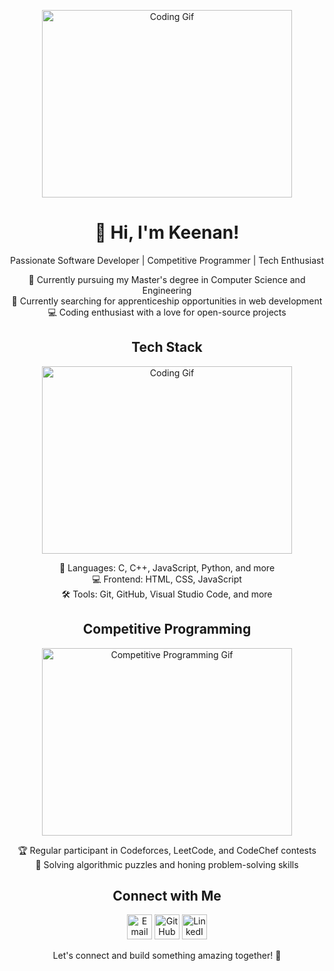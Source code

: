 <!-- Banner -->
<p align="center">
  <img src="https://media.giphy.com/media/xT9IgzoKnwFNmISR8I/giphy.gif" alt="Coding Gif" width="400" height="300">
</p>

<!-- Introduction -->
<h1 align="center">👋 Hi, I'm Keenan!</h1>
<p align="center">Passionate Software Developer | Competitive Programmer | Tech Enthusiast</p>

<!-- Bio -->
<p align="center">
  🚀 Currently pursuing my Master's degree in Computer Science and Engineering<br>
  🌱 Currently searching for apprenticeship opportunities in web development<br>
  💻 Coding enthusiast with a love for open-source projects<br>
</p>

<!-- Tech Stack -->
<h2 align="center">Tech Stack</h2>
<p align="center">
  <img src="https://media.giphy.com/media/l2Je66zG6mAAZxgqI/giphy.gif" alt="Coding Gif" width="400" height="300">
</p>
<p align="center">
  🚀 Languages: C, C++, JavaScript, Python, and more<br>
  💻 Frontend: HTML, CSS, JavaScript<br>
  🛠️ Tools: Git, GitHub, Visual Studio Code, and more<br>
</p>

<!-- Competitive Programming -->
<h2 align="center">Competitive Programming</h2>
<p align="center">
  <img src="https://media.giphy.com/media/J5B1YB89rmjOEtj0ql/giphy.gif" alt="Competitive Programming Gif" width="400" height="300">
</p>
<p align="center">
  🏆 Regular participant in Codeforces, LeetCode, and CodeChef contests<br>
  🧠 Solving algorithmic puzzles and honing problem-solving skills<br>
</p>

<!-- Connect with me -->
<h2 align="center">Connect with Me</h2>
<p align="center">
  <a href="keenan.guiet@gmail.com"><img src="https://media.giphy.com/media/mCRJDo24UvJMA/giphy.gif" alt="Email" width="40" height="40"></a>
  <a href="https://github.com/keekee3091"><img src="https://media.giphy.com/media/KzJkzjggfGN5Py6nkT/giphy.gif" alt="GitHub" width="40" height="40"></a>
  <a href="https://www.linkedin.com/in/keenan-guiet/"><img src="https://media.giphy.com/media/LnQjpWaON8nhr21vNW/giphy.gif" alt="LinkedIn" width="40" height="40"></a>
</p>

<!-- Footer -->
<p align="center">
  Let's connect and build something amazing together! 🌟
</p>
